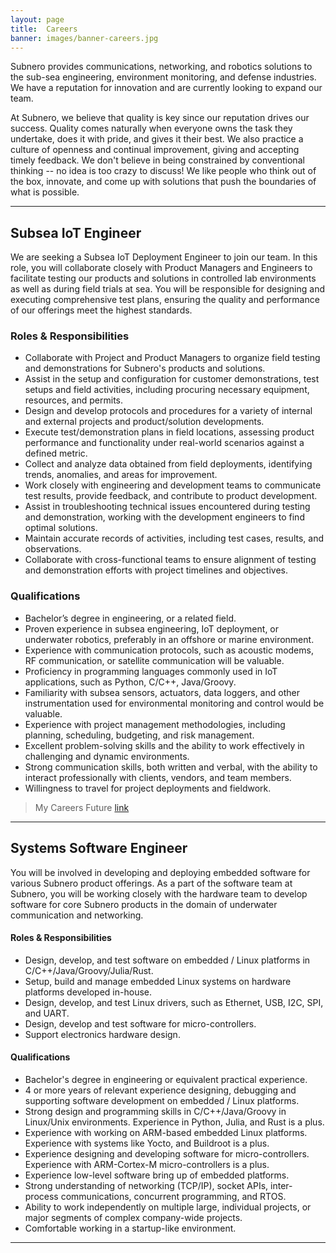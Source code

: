 ```yaml
---
layout: page
title:  Careers
banner: images/banner-careers.jpg
---
```


Subnero provides communications, networking, and robotics solutions to the sub-sea engineering, environment monitoring, and defense industries. We have a reputation for innovation and are currently looking to expand our team.

At Subnero, we believe that quality is key since our reputation drives our success. Quality comes naturally when everyone owns the task they undertake, does it with pride, and gives it their best. We also practice a culture of openness and continual improvement, giving and accepting timely feedback. We don't believe in being constrained by conventional thinking -- no idea is too crazy to discuss! We like people who think out of the box, innovate, and come up with solutions that push the boundaries of what is possible.

---
## Subsea IoT Engineer
We are seeking a Subsea IoT Deployment Engineer to join our team. In this role, you will collaborate closely with Product Managers and Engineers to facilitate testing our products and solutions in controlled lab environments as well as during field trials at sea. You will be responsible for designing and executing comprehensive test plans, ensuring the quality and performance of our offerings meet the highest standards.


### Roles & Responsibilities
- Collaborate with Project and Product Managers to organize field testing and demonstrations for Subnero's products and solutions.
- Assist in the setup and configuration for customer demonstrations, test setups and field activities, including procuring necessary equipment, resources, and permits.
- Design and develop protocols and procedures for a variety of internal and external projects and product/solution developments.
- Execute test/demonstration plans in field locations, assessing product performance and functionality under real-world scenarios against a defined metric.
- Collect and analyze data obtained from field deployments, identifying trends, anomalies, and areas for improvement.
- Work closely with engineering and development teams to communicate test results, provide feedback, and contribute to product development.
- Assist in troubleshooting technical issues encountered during testing and demonstration, working with the development engineers to find optimal solutions.
- Maintain accurate records of activities, including test cases, results, and observations.
- Collaborate with cross-functional teams to ensure alignment of testing and demonstration efforts with project timelines and objectives.


### Qualifications
- Bachelor’s degree in engineering, or a related field.
- Proven experience in subsea engineering, IoT deployment, or underwater robotics, preferably in an offshore or marine environment.
- Experience with communication protocols, such as acoustic modems, RF communication, or satellite communication will be valuable.
- Proficiency in programming languages commonly used in IoT applications, such as Python, C/C++, Java/Groovy.
- Familiarity with subsea sensors, actuators, data loggers, and other instrumentation used for environmental monitoring and control would be valuable.
- Experience with project management methodologies, including planning, scheduling, budgeting, and risk management.
- Excellent problem-solving skills and the ability to work effectively in challenging and dynamic environments.
- Strong communication skills, both written and verbal, with the ability to interact professionally with clients, vendors, and team members.
- Willingness to travel for project deployments and fieldwork.


> My Careers Future [link](https://www.mycareersfuture.gov.sg/job/076c10db3ddd115c6da09c6ec9e45512)

---

## Systems Software Engineer
You will be involved in developing and deploying embedded software for various Subnero product offerings. As a part of the software team at Subnero, you will be working closely with the hardware team to develop software for core Subnero products in the domain of underwater communication and networking.

#### Roles & Responsibilities
- Design, develop, and test software on embedded / Linux platforms in C/C++/Java/Groovy/Julia/Rust.
- Setup, build and manage embedded Linux systems on hardware platforms developed in-house.
- Design, develop, and test Linux drivers, such as Ethernet, USB, I2C, SPI, and UART.
- Design, develop and test software for micro-controllers.
- Support electronics hardware design.

#### Qualifications
- Bachelor's degree in engineering or equivalent practical experience.
- 4 or more years of relevant experience designing, debugging and supporting software development on embedded / Linux platforms.
- Strong design and programming skills in C/C++/Java/Groovy in Linux/Unix environments. Experience in Python, Julia, and Rust is a plus.
- Experience with working on ARM-based embedded Linux platforms. Experience with systems like Yocto, and Buildroot is a plus.
- Experience designing and developing software for micro-controllers. Experience with ARM-Cortex-M micro-controllers is a plus.
- Experience low-level software bring up of embedded platforms.
- Strong understanding of networking (TCP/IP), socket APIs, inter-process communications, concurrent programming, and RTOS.
- Ability to work independently on multiple large, individual projects, or major segments of complex company-wide projects.
- Comfortable working in a startup-like environment.

---

